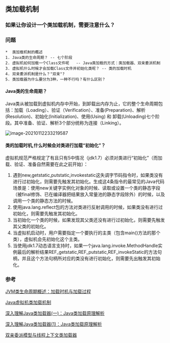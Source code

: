## 类加载机制



### 如果让你设计一个类加载机制，需要注意什么？



### 问题

```
*  类加载机制的概述
1. Java类的生命周期？ -- 七个阶段
2. 虚拟机如何加载一个Class文件呢   -- Java类加载的方式：类加载器、双亲委派机制
3. 虚拟机什么时候才会加载Class文件并初始化类呢？ -- 类的加载时机
4. 双亲委派机制是什么？"双亲"?
5. 类加载器为什么要分为3种，一种不行吗？有什么区别？

```



#### Java类的生命周期？

Java类从被加载到虚拟机内存中开始，到卸载出内存为止，它的整个生命周期包括：加载（Loading）、验证（Verification）、准备(Preparation)、解析(Resolution)、初始化(Initialization)、使用(Using) 和 卸载(Unloading)七个阶段。其中准备、验证、解析3个部分统称为连接（Linking）。

![image-20210112233219587](/Users/fangxiaowei/git/note/面试/类加载机制/images/image-20210112233219587.png)

#### 



#### 类的加载时机,什么时候会对类进行加载“初始化”？

虚拟机规范严格规定了有且只有5中情况（jdk1.7）必须对类进行“初始化”（而加载、验证、准备自然需要在此之前开始）：

1. 遇到new,getstatic,putstatic,invokestatic这失调字节码指令时，如果类没有进行过初始化，则需要先触发其初始化。生成这4条指令的最常见的Java代码场景是：使用new关键字实例化对象的时候、读取或设置一个类的静态字段（被final修饰、已在编译器把结果放入常量池的静态字段除外）的时候，以及调用一个类的静态方法的时候。
2. 使用java.lang.reflect包的方法对类进行反射调用的时候，如果类没有进行过初始化，则需要先触发其初始化。
3. 当初始化一个类的时候，如果发现其父类还没有进行过初始化，则需要先触发其父类的初始化。
4. 当虚拟机启动时，用户需要指定一个要执行的主类（包含main()方法的那个类），虚拟机会先初始化这个主类。
5. 当使用jdk1.7动态语言支持时，如果一个java.lang.invoke.MethodHandle实例最后的解析结果REF_getstatic,REF_putstatic,REF_invokeStatic的方法句柄，并且这个方法句柄所对应的类没有进行初始化，则需要先出触发其初始化。

 











### 参考

[JVM类生命周期概述：加载时机与加载过程](https://blog.csdn.net/justloveyou_/article/details/72466105)

[Java虚拟机类加载机制](https://blog.csdn.net/u013256816/article/details/50829596)

[深入理解Java类加载器(一)：Java类加载原理解析](https://blog.csdn.net/justloveyou_/article/details/72217806)

[深入理解Java类加载器(1)：Java类加载原理解析](https://blog.csdn.net/zhoudaxia/article/details/35824249)

[双亲委派模型与线程上下文类加载器](https://blog.csdn.net/justloveyou_/article/details/72231425)